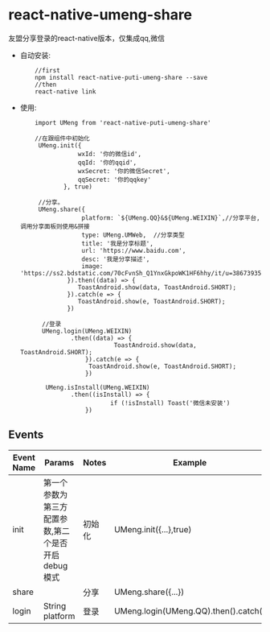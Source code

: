 # react-native-umeng-share
友盟分享登录的react-native版本，仅集成qq,微信

- 自动安装:
   ```
       //first
       npm install react-native-puti-umeng-share --save
       //then
       react-native link
   ```
- 使用:
   ```
       import UMeng from 'react-native-puti-umeng-share'

       //在跟组件中初始化
        UMeng.init({
                   wxId: '你的微信id',
                   qqId: '你的qqid',
                   wxSecret: '你的微信Secret',
                   qqSecret: '你的qqkey'
               }, true)

        //分享。
        UMeng.share({
                    platform: `${UMeng.QQ}&${UMeng.WEIXIN}`,//分享平台,调用分享面板则使用&拼接
                    type: UMeng.UMWeb,  //分享类型
                    title: '我是分享标题',
                    url: 'https://www.baidu.com',
                    desc: '我是分享描述',
                    image: 'https://ss2.bdstatic.com/70cFvnSh_Q1YnxGkpoWK1HF6hhy/it/u=3867393576,1410529218&fm=27&gp=0.jpg'
                }).then((data) => {
                   ToastAndroid.show(data, ToastAndroid.SHORT);
                }).catch(e => {
                   ToastAndroid.show(e, ToastAndroid.SHORT);
                })

         //登录
         UMeng.login(UMeng.WEIXIN)
                 .then((data) => {
                             ToastAndroid.show(data, ToastAndroid.SHORT);
                     }).catch(e => {
                      ToastAndroid.show(e, ToastAndroid.SHORT);
                     })

          UMeng.isInstall(UMeng.WEIXIN)
                 .then((isInstall) => {
                            if (!isInstall) Toast('微信未安装')
                     })

   ```


## Events
| Event Name | Params | Notes | Example |
|---|---|---|---|
| init | 第一个参数为第三方配置参数,第二个是否开启debug模式 | 初始化| UMeng.init({...},true)|
| share |  | 分享| UMeng.share({...})|
| login | String platform | 登录| UMeng.login(UMeng.QQ).then().catch()|
